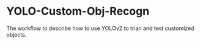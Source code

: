 # YOLO-Custom-Obj-Recogn
The workflow to describe how to use YOLOv2 to trian and test customized objects.
